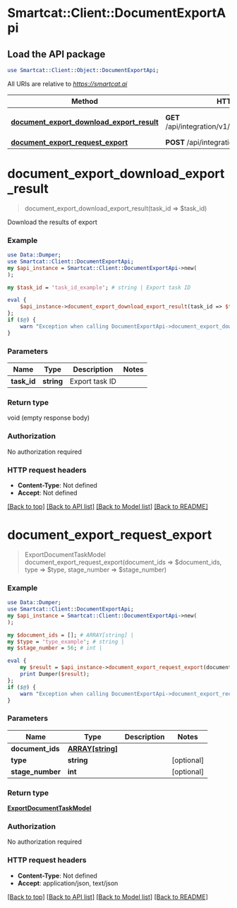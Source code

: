 # Smartcat::Client::DocumentExportApi

## Load the API package
```perl
use Smartcat::Client::Object::DocumentExportApi;
```

All URIs are relative to *https://smartcat.ai*

Method | HTTP request | Description
------------- | ------------- | -------------
[**document_export_download_export_result**](DocumentExportApi.md#document_export_download_export_result) | **GET** /api/integration/v1/document/export/{taskId} | Download the results of export
[**document_export_request_export**](DocumentExportApi.md#document_export_request_export) | **POST** /api/integration/v1/document/export | 


# **document_export_download_export_result**
> document_export_download_export_result(task_id => $task_id)

Download the results of export

### Example 
```perl
use Data::Dumper;
use Smartcat::Client::DocumentExportApi;
my $api_instance = Smartcat::Client::DocumentExportApi->new(
);

my $task_id = 'task_id_example'; # string | Export task ID

eval { 
    $api_instance->document_export_download_export_result(task_id => $task_id);
};
if ($@) {
    warn "Exception when calling DocumentExportApi->document_export_download_export_result: $@\n";
}
```

### Parameters

Name | Type | Description  | Notes
------------- | ------------- | ------------- | -------------
 **task_id** | **string**| Export task ID | 

### Return type

void (empty response body)

### Authorization

No authorization required

### HTTP request headers

 - **Content-Type**: Not defined
 - **Accept**: Not defined

[[Back to top]](#) [[Back to API list]](../README.md#documentation-for-api-endpoints) [[Back to Model list]](../README.md#documentation-for-models) [[Back to README]](../README.md)

# **document_export_request_export**
> ExportDocumentTaskModel document_export_request_export(document_ids => $document_ids, type => $type, stage_number => $stage_number)



### Example 
```perl
use Data::Dumper;
use Smartcat::Client::DocumentExportApi;
my $api_instance = Smartcat::Client::DocumentExportApi->new(
);

my $document_ids = []; # ARRAY[string] | 
my $type = 'type_example'; # string | 
my $stage_number = 56; # int | 

eval { 
    my $result = $api_instance->document_export_request_export(document_ids => $document_ids, type => $type, stage_number => $stage_number);
    print Dumper($result);
};
if ($@) {
    warn "Exception when calling DocumentExportApi->document_export_request_export: $@\n";
}
```

### Parameters

Name | Type | Description  | Notes
------------- | ------------- | ------------- | -------------
 **document_ids** | [**ARRAY[string]**](string.md)|  | 
 **type** | **string**|  | [optional] 
 **stage_number** | **int**|  | [optional] 

### Return type

[**ExportDocumentTaskModel**](ExportDocumentTaskModel.md)

### Authorization

No authorization required

### HTTP request headers

 - **Content-Type**: Not defined
 - **Accept**: application/json, text/json

[[Back to top]](#) [[Back to API list]](../README.md#documentation-for-api-endpoints) [[Back to Model list]](../README.md#documentation-for-models) [[Back to README]](../README.md)

